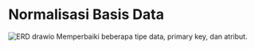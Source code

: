 # Normalisasi Basis Data

![ERD drawio](https://user-images.githubusercontent.com/81552476/162354616-466fe8ec-a032-4933-90cb-3ab1af00a718.png)
Memperbaiki beberapa tipe data, primary key, dan atribut.

